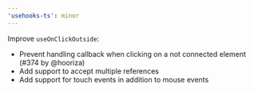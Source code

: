 ```yaml
---
'usehooks-ts': minor
---
```


Improve `useOnClickOutside`:

- Prevent handling callback when clicking on a not connected element (#374 by @hooriza)
- Add support to accept multiple references
- Add support for touch events in addition to mouse events
